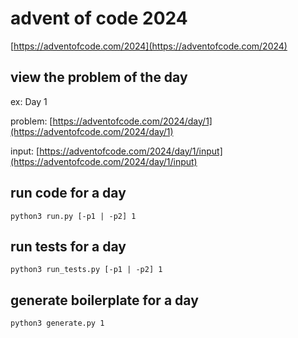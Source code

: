 # advent of code 2024
[https://adventofcode.com/2024](https://adventofcode.com/2024)

## view the problem of the day
ex: Day 1

problem: [https://adventofcode.com/2024/day/1](https://adventofcode.com/2024/day/1)

input: [https://adventofcode.com/2024/day/1/input](https://adventofcode.com/2024/day/1/input)


## run code for a day
```
python3 run.py [-p1 | -p2] 1
```

## run tests for a day
```
python3 run_tests.py [-p1 | -p2] 1
```

## generate boilerplate for a day
```
python3 generate.py 1
```
